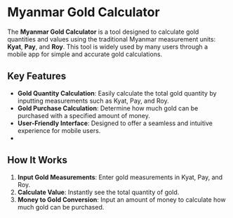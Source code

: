 # Myanmar Gold Calculator

The **Myanmar Gold Calculator** is a tool designed to calculate gold quantities and values using the traditional Myanmar measurement units: **Kyat**, **Pay**, and **Roy**. This tool is widely used by many users through a mobile app for simple and accurate gold calculations.

## Key Features

- **Gold Quantity Calculation**: Easily calculate the total gold quantity by inputting measurements such as Kyat, Pay, and Roy.
- **Gold Purchase Calculation**: Determine how much gold can be purchased with a specified amount of money.
- **User-Friendly Interface**: Designed to offer a seamless and intuitive experience for mobile users.
- 
## How It Works

1. **Input Gold Measurements**: Enter gold measurements in Kyat, Pay, and Roy.
2. **Calculate Value**: Instantly see the total quantity of gold.
3. **Money to Gold Conversion**: Input an amount of money to calculate how much gold can be purchased.
